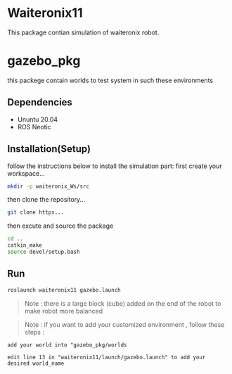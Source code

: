 # Waiteronix11

This package contian simulation of waiteronix robot. 

# gazebo_pkg
this packege contain worlds to test system in such these environments
## Dependencies

* Ununtu 20.04
* ROS Neotic

## Installation(Setup)

follow the instructions below to install the simulation part:
first create your workspace...
```bash
mkdir -p waiteronix_Ws/src
```
then clone the repository...
```bash
git clone https...
```
then excute and source the package
```bash
cd ..
catkin_make
source devel/setup.bash
```

## Run

```bash
roslaunch waiteronix11 gazebo.launch
```

>Note : there is a large block (cube) added on the end of the robot to make robot more balanced

> Note : if you want to add your customized environment , follow these steps :

```
add your world into "gazebo_pkg/worlds
```
```
edit line 13 in "waiteronix11/launch/gazebo.launch" to add your desired world_name
```
